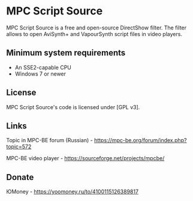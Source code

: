 ﻿# MPC Script Source

MPC Script Source is a free and open-source DirectShow filter. The filter allows to open AviSynth+ and VapourSynth script files in video players. 

## Minimum system requirements

* An SSE2-capable CPU
* Windows 7 or newer

## License

MPC Script Source's code is licensed under [GPL v3].

## Links

Topic in MPC-BE forum (Russian) - <https://mpc-be.org/forum/index.php?topic=572>

MPC-BE video player - <https://sourceforge.net/projects/mpcbe/>

## Donate

ЮMoney - https://yoomoney.ru/to/4100115126389817
